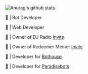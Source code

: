 
![Anurag's github stats](https://github-readme-stats.vercel.app/api?username=sgtharley5050&count_private=true)

🤖 | Bot Developer

🤖 | Web Developer

🤖 | Owner of DJ Radio [Invite](https://discord.com/oauth2/authorize?client_id=758253727261524010&scope=bot&permissions=58191169)

🤖 | Owner of Redeemer Memer [Invite](https://discord.com/oauth2/authorize?client_id=780117264455958558&scope=bot&permissions=523329)

🤖 | Developer for [Bothouse](https://bothouse.xyz/)

🤖 | Developer for [Paradisebots](https://paradisebots.net/)
